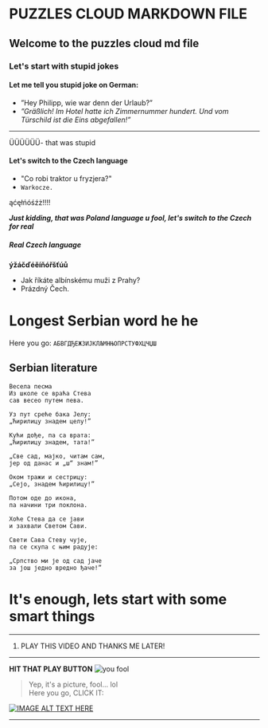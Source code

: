 # PUZZLES CLOUD MARKDOWN FILE
## Welcome to the puzzles cloud md  file
### Let's start with stupid jokes
#### **Let me tell you stupid joke on German:**

* ”Hey Philipp, wie war denn der Urlaub?”
* _”Gräßlich! Im Hotel hatte ich Zimmernummer hundert. Und vom Türschild ist die Eins abgefallen!”_
* * * 
ÜÜÜÜÜÜ- that was stupid

#### Let's switch to the Czech language

* "Co robi traktor u fryzjera?"
* `Warkocze.`

ąćęłńóśźż!!!!

**_Just kidding, that was Poland language u fool, let's switch to the Czech for real_**

##### Real Czech language
[comment]: <> (This is a comment, it will not be wisible to the other people - I think, so in case of that, Czech people are stupid, look at their special letters bellow...)
**ýžáčďéěíňóřšťúů**

- Jak říkáte albínskému muži z Prahy?
- Prázdný Čech.

# Longest Serbian word he he

Here you go: `АБВГДЂЕЖЗИЈКЛЉМНЊОПРСТУФХЦЧЏШ`

## Serbian literature
```
Весела песма
Из школе се враћа Стева
сав весео путем пева.

Уз пут среће бака Јелу:
„Ћирилицу знадем целу!”

Кући дође, па са врата:
„Ћирилицу знадем, тата!”

„Све сад, мајко, читам сам,
јер од данас и „ш“ знам!”

Оком тражи и сестрицу:
„Сејо, знадем ћирилицу!”

Потом оде до икона,
па начини три поклона.

Хоће Стева да се јави
и захвали Светом Сави.

Свети Сава Стеву чује,
па се скупа с њим радује:

„Српство ми је од сад јаче
за још једно вредно ђаче!”
```

# It's enough, lets start with some smart things
***
1. PLAY THIS VIDEO AND THANKS ME LATER!
---
**HIT THAT PLAY BUTTON**
![you fool](https://i.ytimg.com/vi/VMz03v4dxz4/maxresdefault.jpg)

> Yep, it's a picture, fool... lol\
> Here you go, CLICK IT:



[![IMAGE ALT TEXT HERE](http://img.youtube.com/vi/YOUTUBE_VIDEO_ID_HERE/0.jpg)](https://media.tenor.com/images/d92add9928fcfe998db445324734b449/tenor.gif)

 ---
